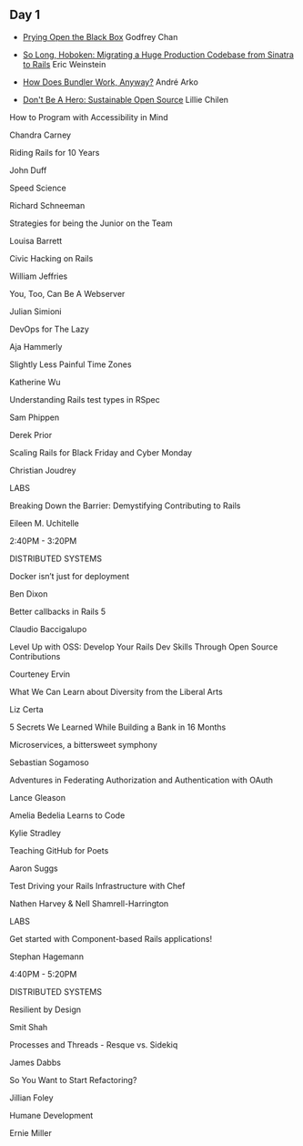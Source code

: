 ## Day 1

- [Prying Open the Black Box](https://speakerdeck.com/chancancode/prying-open-the-black-box)
  Godfrey Chan

- [So Long, Hoboken: Migrating a Huge Production Codebase from Sinatra to Rails](https://speakerdeck.com/ericqweinstein/so-long-hoboken-migrating-from-sinatra-to-rails)
  Eric Weinstein

- [How Does Bundler Work, Anyway?](https://speakerdeck.com/indirect/how-does-bundler-work-anyway)
  André Arko

- [Don't Be A Hero: Sustainable Open Source](https://speakerdeck.com/lilliealbert/dont-be-a-hero-sustainable-open-source)
  Lillie Chilen

How to Program with Accessibility in Mind

Chandra Carney

Riding Rails for 10 Years

John Duff

Speed Science

Richard Schneeman

Strategies for being the Junior on the Team

Louisa Barrett

Civic Hacking on Rails

William Jeffries

You, Too, Can Be A Webserver

Julian Simioni

DevOps for The Lazy

Aja Hammerly

Slightly Less Painful Time Zones

Katherine Wu

Understanding Rails test types in RSpec

Sam Phippen

Derek Prior

Scaling Rails for Black Friday and Cyber Monday

Christian Joudrey

LABS

Breaking Down the Barrier: Demystifying Contributing to Rails

Eileen M. Uchitelle

2:40PM - 3:20PM

DISTRIBUTED SYSTEMS

Docker isn’t just for deployment

Ben Dixon

Better callbacks in Rails 5

Claudio Baccigalupo

Level Up with OSS: Develop Your Rails Dev Skills Through Open Source Contributions

Courteney Ervin

What We Can Learn about Diversity from the Liberal Arts

Liz Certa

5 Secrets We Learned While Building a Bank in 16 Months

Microservices, a bittersweet symphony

Sebastian Sogamoso

Adventures in Federating Authorization and Authentication with OAuth

Lance Gleason

Amelia Bedelia Learns to Code

Kylie Stradley

Teaching GitHub for Poets

Aaron Suggs

Test Driving your Rails Infrastructure with Chef

Nathen Harvey & Nell Shamrell-Harrington

LABS

Get started with Component-based Rails applications!

Stephan Hagemann

4:40PM - 5:20PM

DISTRIBUTED SYSTEMS

Resilient by Design

Smit Shah

Processes and Threads - Resque vs. Sidekiq

James Dabbs

So You Want to Start Refactoring?

Jillian Foley

Humane Development

Ernie Miller
